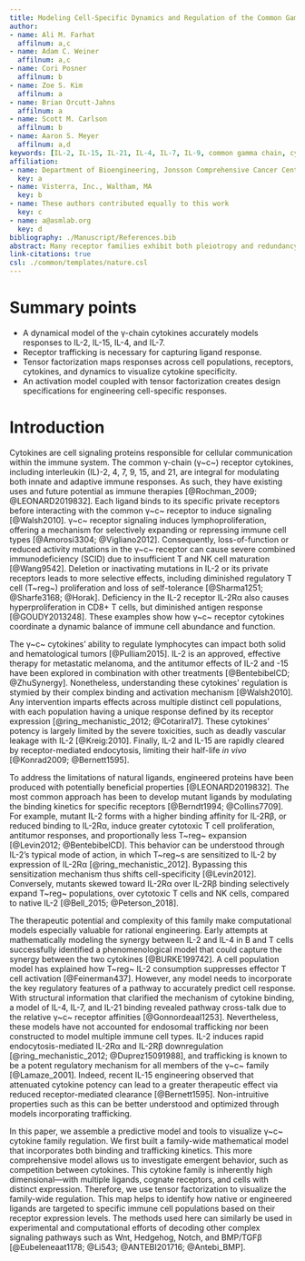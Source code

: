 ```yaml
---
title: Modeling Cell-Specific Dynamics and Regulation of the Common Gamma Chain Cytokines
author:
- name: Ali M. Farhat
  affilnum: a,c
- name: Adam C. Weiner
  affilnum: a,c
- name: Cori Posner
  affilnum: b
- name: Zoe S. Kim
  affilnum: a
- name: Brian Orcutt-Jahns
  affilnum: a
- name: Scott M. Carlson
  affilnum: b
- name: Aaron S. Meyer
  affilnum: a,d
keywords: [IL-2, IL-15, IL-21, IL-4, IL-7, IL-9, common gamma chain, cytokines, receptors, immunology, T cells, NK cells]
affiliation:
- name: Department of Bioengineering, Jonsson Comprehensive Cancer Center, Eli and Edythe Broad Center of Regenerative Medicine and Stem Cell Research; University of California, Los Angeles
  key: a
- name: Visterra, Inc., Waltham, MA
  key: b
- name: These authors contributed equally to this work
  key: c
- name: a@asmlab.org
  key: d
bibliography: ./Manuscript/References.bib
abstract: Many receptor families exhibit both pleiotropy and redundancy in their regulation, with multiple ligands, receptors, and responding cell populations. Any intervention, therefore, has multiple effects, confounding intuition about how to precisely manipulate signaling for therapeutic purposes. The common γ-chain cytokine receptor dimerizes with complexes of the cytokines interleukin (IL)-2, IL-4, IL-7, IL-9, IL-15, and IL-21 and their corresponding "private" receptors. These cytokines have existing uses and future potential as immune therapies due to their ability to regulate the abundance and function of specific immune cell populations. However, engineering cell specificity into a therapy is confounded by the complexity of the family across responsive cell types. Here, we build a binding-reaction model for the ligand-receptor interactions of common γ-chain cytokines enabling quantitative predictions of response. We show that accounting for receptor-ligand trafficking is essential to accurately model cell response. This model accurately predicts ligand response across a wide panel of cell types under diverse experimental designs. Further, we can predict the effect and specificity of natural or engineered ligands across cell types. We then show that tensor factorization is a uniquely powerful tool to visualize changes in the input-output behavior of the family across time, cell types, ligands, and concentration. In total, these results present a more accurate model of ligand response validated across a panel of immune cell types, and demonstrate an approach for generating interpretable guidelines to manipulate the cell type-specific targeting of engineered ligands. These techniques will in turn help to study and therapeutically manipulate many other complex receptor-ligand families such as Wnt, Hedgehog, Notch, and BMP/TGFβ.
link-citations: true
csl: ./common/templates/nature.csl
---
```


# Summary points

- A dynamical model of the γ-chain cytokines accurately models responses to IL-2, IL-15, IL-4, and IL-7.
- Receptor trafficking is necessary for capturing ligand response. 
- Tensor factorization maps responses across cell populations, receptors, cytokines, and dynamics to visualize cytokine specificity.
- An activation model coupled with tensor factorization creates design specifications for engineering cell-specific responses.

# Introduction

<!-- Introduce the common gc family and its importance regulating the immune system.-->

Cytokines are cell signaling proteins responsible for cellular communication within the immune system. The common γ-chain (γ~c~) receptor cytokines, including interleukin (IL)-2, 4, 7, 9, 15, and 21, are integral for modulating both innate and adaptive immune responses. As such, they have existing uses and future potential as immune therapies [@Rochman_2009; @LEONARD2019832]. Each ligand binds to its specific private receptors before interacting with the common γ~c~ receptor to induce signaling [@Walsh2010]. γ~c~ receptor signaling induces lymphoproliferation, offering a mechanism for selectively expanding or repressing immune cell types [@Amorosi3304; @Vigliano2012]. Consequently, loss-of-function or reduced activity mutations in the γ~c~ receptor can cause severe combined immunodeficiency (SCID) due to insufficient T and NK cell maturation [@Wang9542]. Deletion or inactivating mutations in IL-2 or its private receptors leads to more selective effects, including diminished regulatory T cell (T~reg~) proliferation and loss of self-tolerance [@Sharma1251; @Sharfe3168; @Horak]. Deficiency in the IL-2 receptor IL-2Rα also causes hyperproliferation in CD8+ T cells, but diminished antigen response [@GOUDY2013248]. These examples show how γ~c~ receptor cytokines coordinate a dynamic balance of immune cell abundance and function.

<!--Complex gc receptor family with effects across many cell populations.-->

The γ~c~ cytokines’ ability to regulate lymphocytes can impact both solid and hematological tumors [@Pulliam2015]. IL-2 is an approved, effective therapy for metastatic melanoma, and the antitumor effects of IL-2 and -15 have been explored in combination with other treatments [@BentebibelCD; @ZhuSynergy]. Nonetheless, understanding these cytokines' regulation is stymied by their complex binding and activation mechanism [@Walsh2010]. Any intervention imparts effects across multiple distinct cell populations, with each population having a unique response defined by its receptor expression [@ring_mechanistic_2012; @Cotarira17]. These cytokines’ potency is largely limited by the severe toxicities, such as deadly vascular leakage with IL-2 [@Kreig:2010]. Finally, IL-2 and IL-15 are rapidly cleared by receptor-mediated endocytosis, limiting their half-life *in vivo* [@Konrad2009; @Bernett1595].

<!--Efforts in producing mutant ligands to induce specific responses.-->

To address the limitations of natural ligands, engineered proteins have been produced with potentially beneficial properties [@LEONARD2019832]. The most common approach has been to develop mutant ligands by modulating the binding kinetics for specific receptors [@Berndt1994; @Collins7709]. For example, mutant IL-2 forms with a higher binding affinity for IL-2Rβ, or reduced binding to IL-2Rα, induce greater cytotoxic T cell proliferation, antitumor responses, and proportionally less T~reg~ expansion [@Levin2012; @BentebibelCD]. This behavior can be understood through IL-2’s typical mode of action, in which T~reg~s are sensitized to IL-2 by expression of IL-2Rα [@ring_mechanistic_2012]. Bypassing this sensitization mechanism thus shifts cell-specificity [@Levin2012]. Conversely, mutants skewed toward IL-2Rα over IL-2Rβ binding selectively expand T~reg~ populations, over cytotoxic T cells and NK cells, compared to native IL-2 [@Bell_2015; @Peterson_2018].

<!--How previous computational models for this family performed.-->

The therapeutic potential and complexity of this family make computational models especially valuable for rational engineering. Early attempts at mathematically modeling the synergy between IL-2 and IL-4 in B and T cells successfully identified a phenomenological model that could capture the synergy between the two cytokines [@BURKE199742]. A cell population model has explained how T~reg~ IL-2 consumption suppresses effector T cell activation [@Feinerman437]. However, any model needs to incorporate the key regulatory features of a pathway to accurately predict cell response. With structural information that clarified the mechanism of cytokine binding, a model of IL-4, IL-7, and IL-21 binding revealed pathway cross-talk due to the relative γ~c~ receptor affinities [@Gonnordeaal1253]. Nevertheless, these models have not accounted for endosomal trafficking nor been constructed to model multiple immune cell types. IL-2 induces rapid endocytosis-mediated IL-2Rα and IL-2Rβ downregulation [@ring_mechanistic_2012; @Duprez15091988], and trafficking is known to be a potent regulatory mechanism for all members of the γ~c~ family [@Lamaze_2001]. Indeed, recent IL-15 engineering observed that attenuated cytokine potency can lead to a greater therapeutic effect via reduced receptor-mediated clearance [@Bernett1595]. Non-intruitive properties such as this can be better understood and optimized through models incorporating trafficking.

<!--Transition to our paper.-->

In this paper, we assemble a predictive model and tools to visualize γ~c~ cytokine family regulation. We first built a family-wide mathematical model that incorporates both binding and trafficking kinetics. This more comprehensive model allows us to investigate emergent behavior, such as competition between cytokines. This cytokine family is inherently high dimensional—with multiple ligands, cognate receptors, and cells with distinct expression. Therefore, we use tensor factorization to visualize the family-wide regulation. This map helps to identify how native or engineered ligands are targeted to specific immune cell populations based on their receptor expression levels. The methods used here can similarly be used in experimental and computational efforts of decoding other complex signaling pathways such as Wnt, Hedgehog, Notch, and BMP/TGFβ [@Eubeleneaat1178; @Li543; @ANTEBI201716; @Antebi_BMP].
